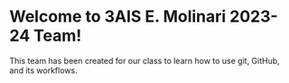 # Welcome to 3AIS E. Molinari 2023-24 Team!

This team has been created for our class to learn how to use git, GitHub, and its workflows.
